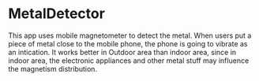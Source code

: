 # MetalDetector
This app uses mobile magnetometer to detect the metal. When users put a piece of metal close to the mobile phone, the phone is going to
vibrate as an intication. It works better in Outdoor area than indoor area, since in indoor area,  the electronic 
appliances and other metal stuff may influence the magnetism distribution. 
